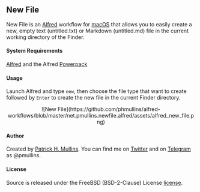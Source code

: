 ## New File
New File is an [Alfred](http://www.alfredapp.com/) workflow for [macOS](https://www.apple.com/osx/) that allows you to easily create a new, empty text (untitled.txt) or Markdown (untitled.md) file in the current working directory of the Finder. 

#### System Requirements
[Alfred](http://www.alfredapp.com/) and the Alfred [Powerpack](http://www.alfredapp.com/powerpack/)

#### Usage
Launch Alfred and type `new`, then choose the file type that want to create followed by `Enter` to create the new file in the current Finder directory.

<center>
![New File](https://github.com/phmullins/alfred-workflows/blob/master/net.pmullins.newfile.alfred/assets/alfred_new_file.png)
</center>

#### Author
Created by [Patrick H. Mullins](http://www.pmullins.net/about). You can find me on  [Twitter](https://twitter.com/phmullins) and on [Telegram](https://telegram.org/) as @pmullins.

#### License
Source is released under the FreeBSD (BSD-2-Clause) License [license](license.md).